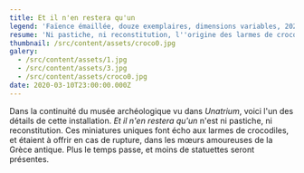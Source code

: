 ```yaml
---
title: Et il n'en restera qu'un
legend: 'Faïence émaillée, douze exemplaires, dimensions variables, 2020'
resume: 'Ni pastiche, ni reconstitution, l''origine des larmes de crocodile'
thumbnail: /src/content/assets/croco0.jpg
galery:
  - /src/content/assets/1.jpg
  - /src/content/assets/3.jpg
  - /src/content/assets/croco0.jpg
date: 2020-03-10T23:00:00.000Z
---
```


Dans la continuité du musée archéologique vu dans *Unatrium*, voici l'un des détails de cette installation. *Et il n'en restera qu'un* n'est ni pastiche, ni reconstitution. Ces miniatures uniques font écho aux larmes de crocodiles, et étaient à offrir en cas de rupture, dans les mœurs amoureuses de la Grèce antique. Plus le temps passe, et moins de statuettes seront présentes.

